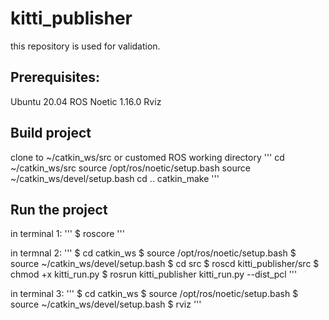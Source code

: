 # kitti_publisher

this repository is used for validation.

## Prerequisites:
Ubuntu 20.04
ROS Noetic 1.16.0
Rviz

## Build project
clone to ~/catkin_ws/src or customed ROS working directory
'''
cd ~/catkin_ws/src
source /opt/ros/noetic/setup.bash
source ~/catkin_ws/devel/setup.bash
cd ..
catkin_make
'''

## Run the project
in terminal 1:
'''
$ roscore
'''

in termnal 2:
'''
$ cd catkin_ws
$ source /opt/ros/noetic/setup.bash
$ source ~/catkin_ws/devel/setup.bash
$ cd src
$ roscd kitti_publisher/src
$ chmod +x kitti_run.py
$ rosrun kitti_publisher kitti_run.py --dist_pcl
'''

in terminal 3:
'''
$ cd catkin_ws
$ source /opt/ros/noetic/setup.bash
$ source ~/catkin_ws/devel/setup.bash
$ rviz
'''
